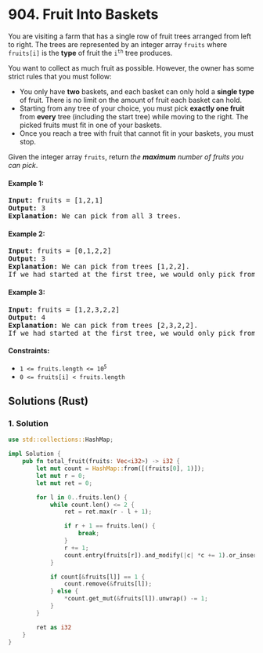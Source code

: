 # 904. Fruit Into Baskets
You are visiting a farm that has a single row of fruit trees arranged from left to right. The trees are represented by an integer array `fruits` where `fruits[i]` is the **type** of fruit the <code>i<sup>th</sup></code> tree produces.

You want to collect as much fruit as possible. However, the owner has some strict rules that you must follow:

* You only have **two** baskets, and each basket can only hold a **single type** of fruit. There is no limit on the amount of fruit each basket can hold.
* Starting from any tree of your choice, you must pick **exactly one fruit** from **every** tree (including the start tree) while moving to the right. The picked fruits must fit in one of your baskets.
* Once you reach a tree with fruit that cannot fit in your baskets, you must stop.

Given the integer array `fruits`, return *the **maximum** number of fruits you can pick*.

#### Example 1:
<pre>
<strong>Input:</strong> fruits = [1,2,1]
<strong>Output:</strong> 3
<strong>Explanation:</strong> We can pick from all 3 trees.
</pre>

#### Example 2:
<pre>
<strong>Input:</strong> fruits = [0,1,2,2]
<strong>Output:</strong> 3
<strong>Explanation:</strong> We can pick from trees [1,2,2].
If we had started at the first tree, we would only pick from trees [0,1].
</pre>

#### Example 3:
<pre>
<strong>Input:</strong> fruits = [1,2,3,2,2]
<strong>Output:</strong> 4
<strong>Explanation:</strong> We can pick from trees [2,3,2,2].
If we had started at the first tree, we would only pick from trees [1,2].
</pre>

#### Constraints:
* <code>1 <= fruits.length <= 10<sup>5</sup></code>
* `0 <= fruits[i] < fruits.length`

## Solutions (Rust)

### 1. Solution
```Rust
use std::collections::HashMap;

impl Solution {
    pub fn total_fruit(fruits: Vec<i32>) -> i32 {
        let mut count = HashMap::from([(fruits[0], 1)]);
        let mut r = 0;
        let mut ret = 0;

        for l in 0..fruits.len() {
            while count.len() <= 2 {
                ret = ret.max(r - l + 1);

                if r + 1 == fruits.len() {
                    break;
                }
                r += 1;
                count.entry(fruits[r]).and_modify(|c| *c += 1).or_insert(1);
            }

            if count[&fruits[l]] == 1 {
                count.remove(&fruits[l]);
            } else {
                *count.get_mut(&fruits[l]).unwrap() -= 1;
            }
        }

        ret as i32
    }
}
```
